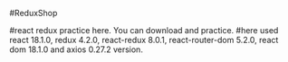 <!-- document -->

#ReduxShop

#react redux practice here. You can download and practice.
#here used react 18.1.0, redux 4.2.0, react-redux 8.0.1, react-router-dom 5.2.0,
 react dom 18.1.0 and axios 0.27.2 version.
